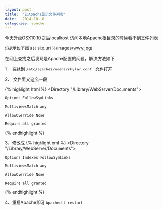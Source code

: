 ```yaml
---
layout: post
title:  "让Apache显示文件列表"
date:   2014-10-18 
categories: apache
---
```




今天升级OSX10.10 之后localhost 访问本地Apache根目录的时候看不到文件列表

![提示如下图]({{ site.url }}/images/www.jpg)

在网上查找之后发现是Apache配置的问题，解决方法如下

1、 在找到 `/etc/apache2/users/skyler.conf ` 文件打开

2、 文件里又这么一段

{% highlight html %}
<Directory "/Library/WebServer/Documents">
    
    Options FollowSymLinks 
    
    MultiviewsMatch Any
   
    AllowOverride None

    Require all granted
</Directory>
{% endhighlight %}

3、修改成
{% highlight xml %}
<Directory "/Library/WebServer/Documents">
    
    Options Indexes FollowSymLinks
    
    MultiviewsMatch Any
   
    AllowOverride None

    Require all granted
</Directory>
{% endhighlight %}

4、重启Apache即可   `Apachectl restart `

